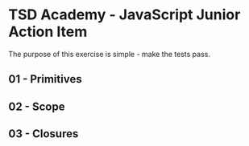 # TSD Academy - JavaScript Junior Action Item

The purpose of this exercise is simple - make the tests pass.

## 01 - Primitives

## 02 - Scope

## 03 - Closures

